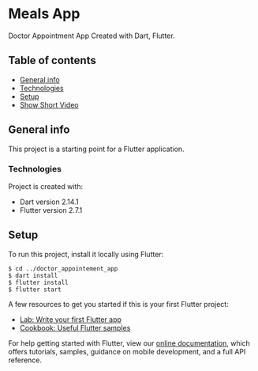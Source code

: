 # Meals App

Doctor Appointment App Created with Dart, Flutter.

## Table of contents
* [General info](#general-info)
* [Technologies](#technologies)
* [Setup](#setup)
* [Show Short Video](https://youtu.be/rcXezlfH26U)

## General info
This project is a starting point for a Flutter application.

### Technologies
Project is created with:
* Dart version 2.14.1
* Flutter version 2.7.1

## Setup
To run this project, install it locally using Flutter:

```
$ cd ../doctor_appointement_app
$ dart install
$ flutter install
$ flutter start
```


A few resources to get you started if this is your first Flutter project:

- [Lab: Write your first Flutter app](https://flutter.dev/docs/get-started/codelab)
- [Cookbook: Useful Flutter samples](https://flutter.dev/docs/cookbook)

For help getting started with Flutter, view our
[online documentation](https://flutter.dev/docs), which offers tutorials,
samples, guidance on mobile development, and a full API reference.
